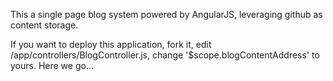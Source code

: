 This a single page blog system powered by AngularJS, leveraging github as content storage.

If you want to deploy this application, fork it, edit /app/controllers/BlogController.js, change '$scope.blogContentAddress' to yours. Here we go...
